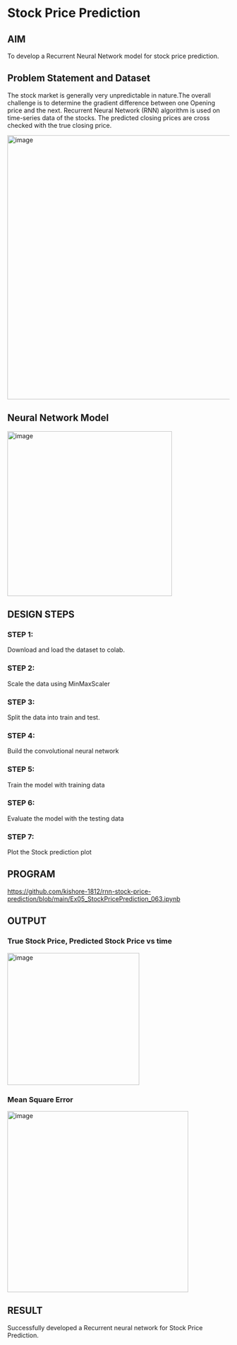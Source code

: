 # Stock Price Prediction

## AIM

To develop a Recurrent Neural Network model for stock price prediction.

## Problem Statement and Dataset
The stock market is generally very unpredictable in nature.The overall challenge is to determine the gradient difference between one Opening price and the next. Recurrent Neural Network (RNN) algorithm is used on time-series data of the stocks. The predicted closing prices are cross checked with the true closing price.

<img width="598" alt="image" src="https://user-images.githubusercontent.com/63336975/196042594-315507da-a687-4db7-9da2-97aedff0ee2a.png">


## Neural Network Model

<img width="373" alt="image" src="https://user-images.githubusercontent.com/63336975/196042692-3fcf14ab-40fb-4b89-bc38-f423e22fae5a.png">

## DESIGN STEPS

### STEP 1:
Download and load the dataset to colab.

### STEP 2:
Scale the data using MinMaxScaler

### STEP 3:
Split the data into train and test.

### STEP 4:
Build the convolutional neural network

### STEP 5:
Train the model with training data

### STEP 6:
Evaluate the model with the testing data

### STEP 7:
Plot the Stock prediction plot

## PROGRAM

https://github.com/kishore-1812/rnn-stock-price-prediction/blob/main/Ex05_StockPricePrediction_063.ipynb

## OUTPUT

### True Stock Price, Predicted Stock Price vs time

<img width="299" alt="image" src="https://user-images.githubusercontent.com/63336975/196042357-28bef110-2641-4e6b-9530-a5dc11fb7865.png">

### Mean Square Error

<img width="410" alt="image" src="https://user-images.githubusercontent.com/63336975/196042407-8c8e596f-4adf-4764-81a6-d512ae28a5c6.png">

## RESULT
Successfully developed a Recurrent neural network for Stock Price Prediction.

